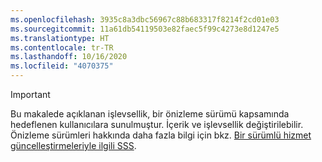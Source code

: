 ```yaml
---
ms.openlocfilehash: 3935c8a3dbc56967c88b683317f8214f2cd01e03
ms.sourcegitcommit: 11a61db54119503e82faec5f99c4273e8d1247e5
ms.translationtype: HT
ms.contentlocale: tr-TR
ms.lasthandoff: 10/16/2020
ms.locfileid: "4070375"
---
```

> [!IMPORTANT]
> Bu makalede açıklanan işlevsellik, bir önizleme sürümü kapsamında hedeflenen kullanıcılara sunulmuştur. İçerik ve işlevsellik değiştirilebilir. Önizleme sürümleri hakkında daha fazla bilgi için bkz. [Bir sürümlü hizmet güncelleştirmeleriyle ilgili SSS](https://docs.microsoft.com/dynamics365/unified-operations/fin-and-ops/get-started/one-version).
